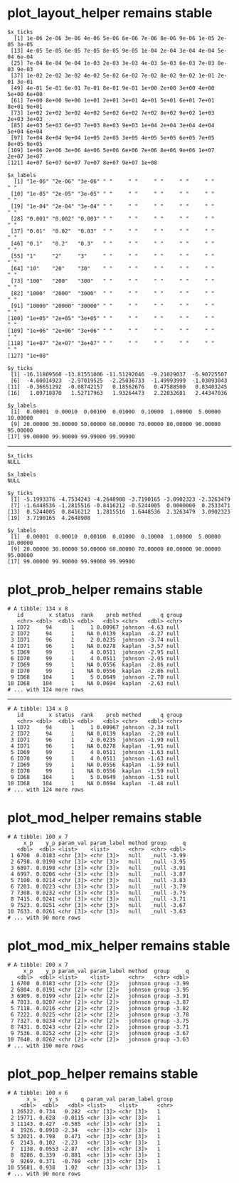# plot_layout_helper remains stable

    $x_ticks
      [1] 1e-06 2e-06 3e-06 4e-06 5e-06 6e-06 7e-06 8e-06 9e-06 1e-05 2e-05 3e-05
     [13] 4e-05 5e-05 6e-05 7e-05 8e-05 9e-05 1e-04 2e-04 3e-04 4e-04 5e-04 6e-04
     [25] 7e-04 8e-04 9e-04 1e-03 2e-03 3e-03 4e-03 5e-03 6e-03 7e-03 8e-03 9e-03
     [37] 1e-02 2e-02 3e-02 4e-02 5e-02 6e-02 7e-02 8e-02 9e-02 1e-01 2e-01 3e-01
     [49] 4e-01 5e-01 6e-01 7e-01 8e-01 9e-01 1e+00 2e+00 3e+00 4e+00 5e+00 6e+00
     [61] 7e+00 8e+00 9e+00 1e+01 2e+01 3e+01 4e+01 5e+01 6e+01 7e+01 8e+01 9e+01
     [73] 1e+02 2e+02 3e+02 4e+02 5e+02 6e+02 7e+02 8e+02 9e+02 1e+03 2e+03 3e+03
     [85] 4e+03 5e+03 6e+03 7e+03 8e+03 9e+03 1e+04 2e+04 3e+04 4e+04 5e+04 6e+04
     [97] 7e+04 8e+04 9e+04 1e+05 2e+05 3e+05 4e+05 5e+05 6e+05 7e+05 8e+05 9e+05
    [109] 1e+06 2e+06 3e+06 4e+06 5e+06 6e+06 7e+06 8e+06 9e+06 1e+07 2e+07 3e+07
    [121] 4e+07 5e+07 6e+07 7e+07 8e+07 9e+07 1e+08
    
    $x_labels
      [1] "1e-06" "2e-06" "3e-06" " "     " "     " "     " "     " "     " "    
     [10] "1e-05" "2e-05" "3e-05" " "     " "     " "     " "     " "     " "    
     [19] "1e-04" "2e-04" "3e-04" " "     " "     " "     " "     " "     " "    
     [28] "0.001" "0.002" "0.003" " "     " "     " "     " "     " "     " "    
     [37] "0.01"  "0.02"  "0.03"  " "     " "     " "     " "     " "     " "    
     [46] "0.1"   "0.2"   "0.3"   " "     " "     " "     " "     " "     " "    
     [55] "1"     "2"     "3"     " "     " "     " "     " "     " "     " "    
     [64] "10"    "20"    "30"    " "     " "     " "     " "     " "     " "    
     [73] "100"   "200"   "300"   " "     " "     " "     " "     " "     " "    
     [82] "1000"  "2000"  "3000"  " "     " "     " "     " "     " "     " "    
     [91] "10000" "20000" "30000" " "     " "     " "     " "     " "     " "    
    [100] "1e+05" "2e+05" "3e+05" " "     " "     " "     " "     " "     " "    
    [109] "1e+06" "2e+06" "3e+06" " "     " "     " "     " "     " "     " "    
    [118] "1e+07" "2e+07" "3e+07" " "     " "     " "     " "     " "     " "    
    [127] "1e+08"
    
    $y_ticks
     [1] -16.11809560 -13.81551006 -11.51292046  -9.21029037  -6.90725507
     [6]  -4.60014923  -2.97019525  -2.25036733  -1.49993999  -1.03093043
    [11]  -0.36651292  -0.08742157   0.18562676   0.47588500   0.83403245
    [16]   1.09718870   1.52717963   1.93264473   2.22032681   2.44347036
    
    $y_labels
     [1]  0.00001  0.00010  0.00100  0.01000  0.10000  1.00000  5.00000 10.00000
     [9] 20.00000 30.00000 50.00000 60.00000 70.00000 80.00000 90.00000 95.00000
    [17] 99.00000 99.90000 99.99000 99.99900
    

---

    $x_ticks
    NULL
    
    $x_labels
    NULL
    
    $y_ticks
     [1] -5.1993376 -4.7534243 -4.2648908 -3.7190165 -3.0902323 -2.3263479
     [7] -1.6448536 -1.2815516 -0.8416212 -0.5244005  0.0000000  0.2533471
    [13]  0.5244005  0.8416212  1.2815516  1.6448536  2.3263479  3.0902323
    [19]  3.7190165  4.2648908
    
    $y_labels
     [1]  0.00001  0.00010  0.00100  0.01000  0.10000  1.00000  5.00000 10.00000
     [9] 20.00000 30.00000 50.00000 60.00000 70.00000 80.00000 90.00000 95.00000
    [17] 99.00000 99.90000 99.99000 99.99900
    

# plot_prob_helper remains stable

    # A tibble: 134 x 8
       id        x status  rank    prob method      q group
       <chr> <dbl>  <dbl> <dbl>   <dbl> <chr>   <dbl> <chr>
     1 ID72     94      1     1 0.00967 johnson -4.63 null 
     2 ID72     94      1    NA 0.0139  kaplan  -4.27 null 
     3 ID71     96      1     2 0.0235  johnson -3.74 null 
     4 ID71     96      1    NA 0.0278  kaplan  -3.57 null 
     5 ID69     99      1     4 0.0511  johnson -2.95 null 
     6 ID70     99      1     4 0.0511  johnson -2.95 null 
     7 ID69     99      1    NA 0.0556  kaplan  -2.86 null 
     8 ID70     99      1    NA 0.0556  kaplan  -2.86 null 
     9 ID68    104      1     5 0.0649  johnson -2.70 null 
    10 ID68    104      1    NA 0.0694  kaplan  -2.63 null 
    # ... with 124 more rows

---

    # A tibble: 134 x 8
       id        x status  rank    prob method      q group
       <chr> <dbl>  <dbl> <dbl>   <dbl> <chr>   <dbl> <chr>
     1 ID72     94      1     1 0.00967 johnson -2.34 null 
     2 ID72     94      1    NA 0.0139  kaplan  -2.20 null 
     3 ID71     96      1     2 0.0235  johnson -1.99 null 
     4 ID71     96      1    NA 0.0278  kaplan  -1.91 null 
     5 ID69     99      1     4 0.0511  johnson -1.63 null 
     6 ID70     99      1     4 0.0511  johnson -1.63 null 
     7 ID69     99      1    NA 0.0556  kaplan  -1.59 null 
     8 ID70     99      1    NA 0.0556  kaplan  -1.59 null 
     9 ID68    104      1     5 0.0649  johnson -1.51 null 
    10 ID68    104      1    NA 0.0694  kaplan  -1.48 null 
    # ... with 124 more rows

# plot_mod_helper remains stable

    # A tibble: 100 x 7
         x_p    y_p param_val param_label method group     q
       <dbl>  <dbl> <list>    <list>      <chr>  <chr> <dbl>
     1 6700  0.0183 <chr [3]> <chr [3]>   null   _null -3.99
     2 6798. 0.0190 <chr [3]> <chr [3]>   null   _null -3.95
     3 6897. 0.0198 <chr [3]> <chr [3]>   null   _null -3.91
     4 6997. 0.0206 <chr [3]> <chr [3]>   null   _null -3.87
     5 7100. 0.0214 <chr [3]> <chr [3]>   null   _null -3.83
     6 7203. 0.0223 <chr [3]> <chr [3]>   null   _null -3.79
     7 7308. 0.0232 <chr [3]> <chr [3]>   null   _null -3.75
     8 7415. 0.0241 <chr [3]> <chr [3]>   null   _null -3.71
     9 7523. 0.0251 <chr [3]> <chr [3]>   null   _null -3.67
    10 7633. 0.0261 <chr [3]> <chr [3]>   null   _null -3.63
    # ... with 90 more rows

# plot_mod_mix_helper remains stable

    # A tibble: 200 x 7
         x_p    y_p param_val param_label method  group     q
       <dbl>  <dbl> <list>    <list>      <chr>   <chr> <dbl>
     1 6700  0.0183 <chr [2]> <chr [2]>   johnson group -3.99
     2 6804. 0.0191 <chr [2]> <chr [2]>   johnson group -3.95
     3 6909. 0.0199 <chr [2]> <chr [2]>   johnson group -3.91
     4 7013. 0.0207 <chr [2]> <chr [2]>   johnson group -3.87
     5 7118. 0.0216 <chr [2]> <chr [2]>   johnson group -3.82
     6 7222. 0.0225 <chr [2]> <chr [2]>   johnson group -3.78
     7 7327. 0.0234 <chr [2]> <chr [2]>   johnson group -3.75
     8 7431. 0.0243 <chr [2]> <chr [2]>   johnson group -3.71
     9 7536. 0.0252 <chr [2]> <chr [2]>   johnson group -3.67
    10 7640. 0.0262 <chr [2]> <chr [2]>   johnson group -3.63
    # ... with 190 more rows

# plot_pop_helper remains stable

    # A tibble: 100 x 6
          x_s    y_s       q param_val param_label group
        <dbl>  <dbl>   <dbl> <list>    <list>      <chr>
     1 26522. 0.734   0.282  <chr [3]> <chr [3]>   1    
     2 19771. 0.628  -0.0115 <chr [3]> <chr [3]>   1    
     3 11143. 0.427  -0.585  <chr [3]> <chr [3]>   1    
     4  1926. 0.0918 -2.34   <chr [3]> <chr [3]>   1    
     5 32021. 0.798   0.471  <chr [3]> <chr [3]>   1    
     6  2143. 0.102  -2.23   <chr [3]> <chr [3]>   1    
     7  1138. 0.0553 -2.87   <chr [3]> <chr [3]>   1    
     8  8286. 0.339  -0.881  <chr [3]> <chr [3]>   1    
     9  9269. 0.371  -0.769  <chr [3]> <chr [3]>   1    
    10 55681. 0.938   1.02   <chr [3]> <chr [3]>   1    
    # ... with 90 more rows

